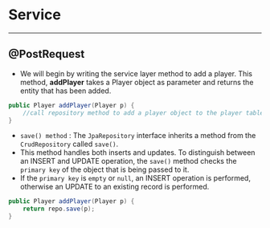 # Service
___


## @PostRequest
- We will begin by writing the service layer method to add a player. This method, **addPlayer** takes a Player object as parameter and returns the entity that has been added.

```java
public Player addPlayer(Player p) {
    //call repository method to add a player object to the player table
}
```
- `save() method` : The `JpaRepository` interface inherits a method from the `CrudRepository` called `save()`. 
- This method handles both inserts and updates. To distinguish between an INSERT and UPDATE operation, the `save()` method checks the `primary key` of the object that is being passed to it. 
- If the `primary key` is `empty` or `null`, an INSERT operation is performed, otherwise an UPDATE to an existing record is performed.
```java
public Player addPlayer(Player p) {
    return repo.save(p);
}
```